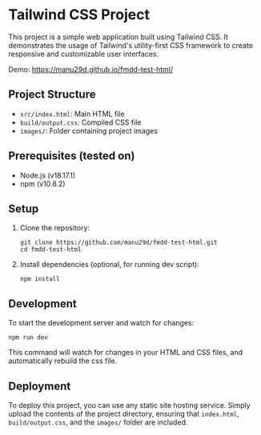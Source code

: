 # Tailwind CSS Project

This project is a simple web application built using Tailwind CSS. It demonstrates the usage of Tailwind's utility-first CSS framework to create responsive and customizable user interfaces.

Demo: https://manu29d.github.io/fmdd-test-html/

## Project Structure

- `src/index.html`: Main HTML file
- `build/output.css`: Compiled CSS file
- `images/`: Folder containing project images

## Prerequisites (tested on)

- Node.js (v18.17.1)
- npm (v10.8.2)

## Setup

1. Clone the repository:
   ```
   git clone https://github.com/manu29d/fmdd-test-html.git
   cd fmdd-test-html
   ```

2. Install dependencies (optional, for running dev script):
   ```
   npm install
   ```

## Development

To start the development server and watch for changes:

```
npm run dev
```

This command will watch for changes in your HTML and CSS files, and automatically rebuild the css file.

## Deployment

To deploy this project, you can use any static site hosting service. Simply upload the contents of the project directory, ensuring that `index.html`, `build/output.css`, and the `images/` folder are included.
